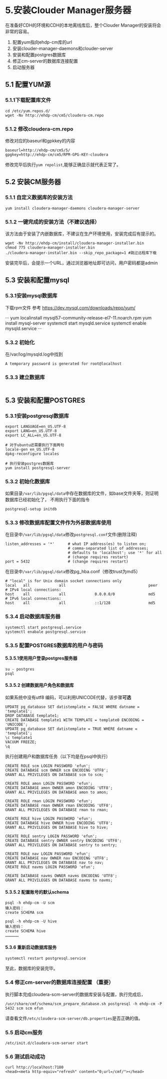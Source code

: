# 5.安装Clouder Manager服务器
在准备好CDH的环境和CDH的本地离线库后，整个Clouder Manager的安装将会非常的容易。
1. 配置yum指向ehdp-cm库的url
2. 安装clouder-manager-daemons和clouder-server
3. 安装和配置postgres数据库
4. 修正cm-server的数据库连接配置
5. 启动服务器

## 5.1 配置YUM源
### 5.1.1下载配置库文件

	cd /etc/yum.repos.d/
	wget -Nv http://ehdp-cm/cm5/cloudera-cm.repo

### 5.1.2 修改cloudera-cm.repo
修改对应的baseurl和gpkkey的内容

	baseurl=http://ehdp-cm/cm5/5/
	gpgkey=http://ehdp-cm/cm5/RPM-GPG-KEY-cloudera

修改完毕后执行`yum repolist`,能够正确显示就代表正常了。

## 5.2 安装CM服务器
### 5.1.1 自定义数据库的安装方法

	yum install cloudera-manager-daemons cloudera-manager-server

### 5.1.2 一键完成的安装方法（不建议选择）
该方法由于安装了内嵌数据库，不建议在生产环境使用，安装完成后有提示的。

	wget -Nv http://ehdp-cm/install/cloudera-manager-installer.bin
	chmod 775 cloudera-manager-installer.bin
	./cloudera-manager-installer.bin --skip_repo_package=1 #跳过远程库下载

安装完毕后，会提示一个URL，通过浏览器地址即可访问，用户密码都是admin

## 5.3 安装和配置mysql
### 5.3.1安装mysql数据库

下载rpm文件
参考 https://dev.mysql.com/downloads/repo/yum/

···
yum localinstall mysql57-community-release-el7-11.noarch.rpm
yum install mysql-server
systemctl start mysqld.service
systemctl enable mysqld.service
···

### 5.3.2 初始化
在/var/log/mysqld.log中找到

```
A temporary password is generated for root@localhost
```

### 5.3.3 建立数据库
```
```


## 5.3 安装和配置POSTGRES

### 5.3.1安装postgresql数据库
	export LANGUAGE=en_US.UTF-8
	export LANG=en_US.UTF-8
	export LC_ALL=en_US.UTF-8

	# 对于ubuntu还需要执行下面两句
	locale-gen en_US.UTF-8
	dpkg-reconfigure locales

	# 执行安装postgres数据库
	yum install postgresql-server

### 5.3.2 初始化数据库
如果目录`/var/lib/pgsql/data`中存在数据库的文件，如base文件夹等，则证明数据库已经初始化了，
不用执行下面的指令

	postgresql-setup initdb

### 5.3.3 修改数据库配置文件作为外部数据库使用
在目录中`/var/lib/pgsql/data`修改`postgresql.conf`文件(删除注释)

	listen_addresses = '*'		# what IP address(es) to listen on;
								# comma-separated list of addresses;
								# defaults to 'localhost'; use '*' for all
								# (change requires restart)
	port = 5432					# (change requires restart)


在目录中`/var/lib/pgsql/data`修改pg_hba.conf（修改trust为md5）

	# "local" is for Unix domain socket connections only
	local   all             all                                     peer
	# IPv4 local connections:
	host    all             all             0.0.0.0/0               md5
	# IPv6 local connections:
	host    all             all             ::1/128                 md5

### 5.3.4 启动数据库服务器

	systemctl start postgresql.service
	systemctl enabale postgresql.service

### 5.3.5 配置POSTGRES数据库的用户与密码
#### 5.3.5.1使用用户登录postgres服务器

	su - postgres
	psql

#### 5.3.5.2 创建数据用户角色和数据库
如果系统中没有utf8 编码，可以利用UNICODE代替，该步骤**可选**

	UPDATE pg_database SET datistemplate = FALSE WHERE datname = 'template1';
	DROP DATABASE template1;
	CREATE DATABASE template1 WITH TEMPLATE = template0 ENCODING = 'UNICODE';
	UPDATE pg_database SET datistemplate = TRUE WHERE datname = 'template1';
	\c template1
	VACUUM FREEZE;
	\q

执行创建用户和数据库任务（以下均是在psql中执行）

	CREATE ROLE scm LOGIN PASSWORD 'efun';
	CREATE DATABASE scm OWNER scm ENCODING 'UTF8';
	GRANT ALL PRIVILEGES ON DATABASE scm to scm;

	CREATE ROLE amon LOGIN PASSWORD 'efun';
	CREATE DATABASE amon OWNER amon ENCODING 'UTF8';
	GRANT ALL PRIVILEGES ON DATABASE amon to amon;

	CREATE ROLE rman LOGIN PASSWORD 'efun';
	CREATE DATABASE rman OWNER rman ENCODING 'UTF8';
	GRANT ALL PRIVILEGES ON DATABASE rman to rman;

	CREATE ROLE hive LOGIN PASSWORD 'efun';
	CREATE DATABASE hive OWNER hive ENCODING 'UTF8';
	GRANT ALL PRIVILEGES ON DATABASE hive to hive;

	CREATE ROLE sentry LOGIN PASSWORD 'efun';
	CREATE DATABASE sentry OWNER sentry ENCODING 'UTF8';
	GRANT ALL PRIVILEGES ON DATABASE sentry to sentry;

	CREATE ROLE nav LOGIN PASSWORD 'efun';
	CREATE DATABASE nav OWNER nav ENCODING 'UTF8';
	GRANT ALL PRIVILEGES ON DATABASE nav to nav;
	CREATE ROLE navms LOGIN PASSWORD 'efun';

	CREATE DATABASE navms OWNER navms ENCODING 'UTF8';
	GRANT ALL PRIVILEGES ON DATABASE navms to navms;


#### 5.3.5.2 配置账号的默认schema

	psql -h ehdp-cm -U scm
	输入密码：
	create SCHEMA scm

	psql -h ehdp-cm -U hive
	输入密码：
	create SCHEMA hive
	………………

#### 5.3.6 重新启动数据库服务
	systemctl restart postgresql.service

至此，数据库的安装完毕。

### 5.4 修正cm-server的数据库连接配置 （重要）
执行脚本完成cloudera-scm-server的数据库安装与配置，执行完成后，

	/usr/share/cmf/schema/scm_prepare_database.sh postgresql -h ehdp-cm -P 5432 scm scm efun

请查看文件`/etc/cloudera-scm-server/db.properties`是否正确的值。

### 5.5 启动cm服务
	/etc/init.d/cloudera-scm-server start

### 5.6 测试启动成功

	curl http://localhost:7180
	<head><meta http-equiv="refresh" content="0;url=/cmf/"></head>
